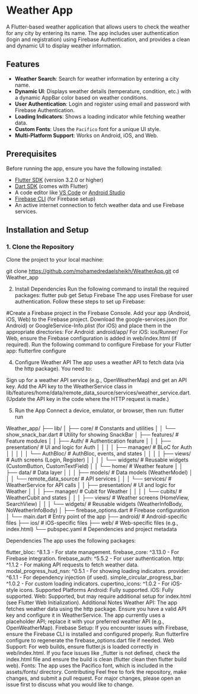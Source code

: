 # Weather App

A Flutter-based weather application that allows users to check the weather for any city by entering its name. The app includes user authentication (login and registration) using Firebase Authentication, and provides a clean and dynamic UI to display weather information.

## Features
- **Weather Search**: Search for weather information by entering a city name.
- **Dynamic UI**: Displays weather details (temperature, condition, etc.) with a dynamic AppBar color based on weather conditions.
- **User Authentication**: Login and register using email and password with Firebase Authentication.
- **Loading Indicators**: Shows a loading indicator while fetching weather data.
- **Custom Fonts**: Uses the `Pacifico` font for a unique UI style.
- **Multi-Platform Support**: Works on Android, iOS, and Web.


## Prerequisites
Before running the app, ensure you have the following installed:
- [Flutter SDK](https://flutter.dev/docs/get-started/install) (version 3.2.0 or higher)
- [Dart SDK](https://dart.dev/get-dart) (comes with Flutter)
- A code editor like [VS Code](https://code.visualstudio.com/) or [Android Studio](https://developer.android.com/studio)
- [Firebase CLI](https://firebase.google.com/docs/cli) (for Firebase setup)
- An active internet connection to fetch weather data and use Firebase services.

## Installation and Setup

### 1. Clone the Repository
Clone the project to your local machine:

git clone <https://github.com/mohamedredaelsheikh/WeatherApp.git>
cd Weather_app

2. Install Dependencies
Run the following command to install the required packages:
flutter pub get
Setup Firebase
The app uses Firebase for user authentication. Follow these steps to set up Firebase:

#Create a Firebase project in the Firebase Console.
Add your app (Android, iOS, Web) to the Firebase project.
Download the google-services.json (for Android) or GoogleService-Info.plist (for iOS) and place them in the appropriate directories:
For Android: android/app/
For iOS: ios/Runner/
For Web, ensure the Firebase configuration is added in web/index.html (if required).
Run the following command to configure Firebase for your Flutter app:
flutterfire configure

4. Configure Weather API
The app uses a weather API to fetch data (via the http package). You need to:

Sign up for a weather API service (e.g., OpenWeatherMap) and get an API key.
Add the API key to the WeatherService class in lib/features/home/data/remote_data_source/services/weather_service.dart. (Update the API key in the code where the HTTP request is made.)

5. Run the App
Connect a device, emulator, or browser, then run:
flutter run

Weather_app/
├── lib/
│   ├── core/                           # Constants and utilities
│   │   └── show_snack_bar.dart         # Utility for showing SnackBar
│   ├── features/                       # Feature modules
│   │   ├── Auth/                       # Authentication feature
│   │   │   ├── presentation/           # UI and logic for Auth
│   │   │   │   ├── manager/            # BLoC for Auth
│   │   │   │   │   └── AuthBloc/       # AuthBloc, events, and states
│   │   │   │   ├── views/              # Auth screens (Login, Register)
│   │   │   │   └── widgets/            # Reusable widgets (CustomButton, CustomTextField)
│   │   └── home/                       # Weather feature
│   │       ├── data/                   # Data layer
│   │       │   ├── models/             # Data models (WeatherModel)
│   │       │   └── remote_data_source/ # API services
│   │       │       └── services/       # WeatherService for API calls
│   │       ├── presentation/           # UI and logic for Weather
│   │       │   ├── manager/            # Cubit for Weather
│   │       │   │   └── cubits/         # WeatherCubit and states
│   │       │   ├── views/              # Weather screens (HomeView, SearchView)
│   │       │   └── widgets/            # Reusable widgets (WeatherInfoBody, NoWeatherInfoBody)
│   ├── firebase_options.dart           # Firebase configuration
│   └── main.dart                       # Entry point of the app
├── android/                            # Android-specific files
├── ios/                                # iOS-specific files
├── web/                                # Web-specific files (e.g., index.html)
└── pubspec.yaml                        # Dependencies and project metadata

Dependencies
The app uses the following packages:

flutter_bloc: ^8.1.3 - For state management.
firebase_core: ^3.13.0 - For Firebase integration.
firebase_auth: ^5.5.2 - For user authentication.
http: ^1.1.2 - For making API requests to fetch weather data.
modal_progress_hud_nsn: ^0.5.1 - For showing loading indicators.
provider: ^6.1.1 - For dependency injection (if used).
simple_circular_progress_bar: ^1.0.2 - For custom loading indicators.
cupertino_icons: ^1.0.2 - For iOS-style icons.
Supported Platforms
Android: Fully supported.
iOS: Fully supported.
Web: Supported, but may require additional setup for index.html (see Flutter Web Initialization).
Additional Notes
Weather API: The app fetches weather data using the http package. Ensure you have a valid API key and configure it in WeatherService. The app currently uses a placeholder API; replace it with your preferred weather API (e.g., OpenWeatherMap).
Firebase Setup: If you encounter issues with Firebase, ensure the Firebase CLI is installed and configured properly. Run flutterfire configure to regenerate the firebase_options.dart file if needed.
Web Support: For web builds, ensure flutter.js is loaded correctly in web/index.html. If you face issues like _flutter is not defined, check the index.html file and ensure the build is clean (flutter clean then flutter build web).
Fonts: The app uses the Pacifico font, which is included in the assets/fonts/ directory.
Contributing
Feel free to fork the repository, make changes, and submit a pull request. For major changes, please open an issue first to discuss what you would like to change.
